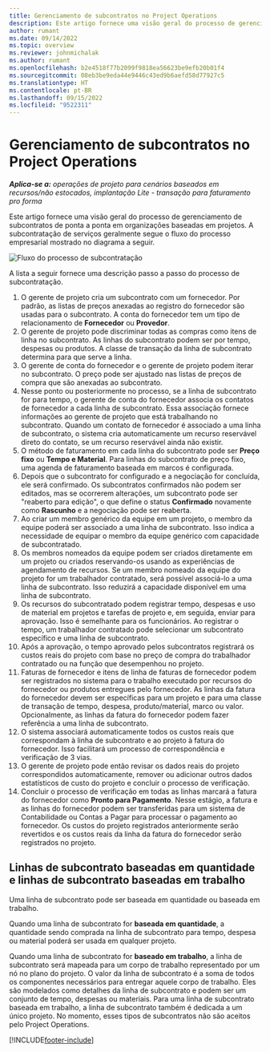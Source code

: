 ```yaml
---
title: Gerenciamento de subcontratos no Project Operations
description: Este artigo fornece uma visão geral do processo de gerenciamento de subcontratos de ponta a ponta normalmente em organizações baseadas em projetos.
author: rumant
ms.date: 09/14/2022
ms.topic: overview
ms.reviewer: johnmichalak
ms.author: rumant
ms.openlocfilehash: b2e4518f77b2099f9818ea56623be9efb20b01f4
ms.sourcegitcommit: 08eb3be9eda44e9446c43ed9b6aefd58d77927c5
ms.translationtype: HT
ms.contentlocale: pt-BR
ms.lasthandoff: 09/15/2022
ms.locfileid: "9522311"
---
```

# <a name="subcontract-management-in-project-operations"></a>Gerenciamento de subcontratos no Project Operations


_**Aplica-se a:** operações de projeto para cenários baseados em recursos/não estocados, implantação Lite - transação para faturamento pro forma_

Este artigo fornece uma visão geral do processo de gerenciamento de subcontratos de ponta a ponta em organizações baseadas em projetos. A subcontratação de serviços geralmente segue o fluxo do processo empresarial mostrado no diagrama a seguir.

![Fluxo do processo de subcontratação](../media/SubcontractingProcessFlow.png)

A lista a seguir fornece uma descrição passo a passo do processo de subcontratação.

1. O gerente de projeto cria um subcontrato com um fornecedor. Por padrão, as listas de preços anexadas ao registro do fornecedor são usadas para o subcontrato. A conta do fornecedor tem um tipo de relacionamento de **Fornecedor** ou **Provedor**.
2. O gerente de projeto pode discriminar todas as compras como itens de linha no subcontrato. As linhas do subcontrato podem ser por tempo, despesas ou produtos. A classe de transação da linha de subcontrato determina para que serve a linha.
3. O gerente de conta do fornecedor e o gerente de projeto podem iterar no subcontrato. O preço pode ser ajustado nas listas de preços de compra que são anexadas ao subcontrato.
4. Nesse ponto ou posteriormente no processo, se a linha de subcontrato for para tempo, o gerente de conta do fornecedor associa os contatos de fornecedor a cada linha de subcontrato. Essa associação fornece informações ao gerente de projeto que está trabalhando no subcontrato. Quando um contato de fornecedor é associado a uma linha de subcontrato, o sistema cria automaticamente um recurso reservável direto do contato, se um recurso reservável ainda não existir.
5. O método de faturamento em cada linha do subcontrato pode ser **Preço fixo** ou **Tempo e Material**. Para linhas do subcontrato de preço fixo, uma agenda de faturamento baseada em marcos é configurada.
6.  Depois que o subcontrato for configurado e a negociação for concluída, ele será confirmado. Os subcontratos confirmados não podem ser editados, mas se ocorrerem alterações, um subcontrato pode ser "reaberto para edição", o que define o status **Confirmado** novamente como **Rascunho** e a negociação pode ser reaberta. 
7.  Ao criar um membro genérico da equipe em um projeto, o membro da equipe poderá ser associado a uma linha de subcontrato. Isso indica a necessidade de equipar o membro da equipe genérico com capacidade de subcontratado.
8.  Os membros nomeados da equipe podem ser criados diretamente em um projeto ou criados reservando-os usando as experiências de agendamento de recursos. Se um membro nomeado da equipe do projeto for um trabalhador contratado, será possível associá-lo a uma linha de subcontrato. Isso reduzirá a capacidade disponível em uma linha de subcontrato.
9.  Os recursos do subcontratado podem registrar tempo, despesas e uso de material em projetos e tarefas de projeto e, em seguida, enviar para aprovação. Isso é semelhante para os funcionários. Ao registrar o tempo, um trabalhador contratado pode selecionar um subcontrato específico e uma linha de subcontrato.
10. Após a aprovação, o tempo aprovado pelos subcontratos registrará os custos reais do projeto com base no preço de compra do trabalhador contratado ou na função que desempenhou no projeto.
11. Faturas de fornecedor e itens de linha de faturas de fornecedor podem ser registrados no sistema para o trabalho executado por recursos do fornecedor ou produtos entregues pelo fornecedor. As linhas da fatura do fornecedor devem ser específicas para um projeto e para uma classe de transação de tempo, despesa, produto/material, marco ou valor. Opcionalmente, as linhas da fatura do fornecedor podem fazer referência a uma linha de subcontrato.
12. O sistema associará automaticamente todos os custos reais que correspondam à linha de subcontrato e ao projeto à fatura do fornecedor. Isso facilitará um processo de correspondência e verificação de 3 vias.
13. O gerente de projeto pode então revisar os dados reais do projeto correspondidos automaticamente, remover ou adicionar outros dados estatísticos de custo do projeto e concluir o processo de verificação.
14. Concluir o processo de verificação em todas as linhas marcará a fatura do fornecedor como **Pronto para Pagamento**. Nesse estágio, a fatura e as linhas do fornecedor podem ser transferidas para um sistema de Contabilidade ou Contas a Pagar para processar o pagamento ao fornecedor. Os custos do projeto registrados anteriormente serão revertidos e os custos reais da linha da fatura do fornecedor serão registrados no projeto.

## <a name="quantity-based-subcontract-lines-and-work-based-subcontract-lines"></a>Linhas de subcontrato baseadas em quantidade e linhas de subcontrato baseadas em trabalho

Uma linha de subcontrato pode ser baseada em quantidade ou baseada em trabalho. 

Quando uma linha de subcontrato for **baseada em quantidade**, a quantidade sendo comprada na linha de subcontrato para tempo, despesa ou material poderá ser usada em qualquer projeto.

Quando uma linha de subcontrato for **baseado em trabalho**, a linha de subcontrato será mapeada para um corpo de trabalho representado por um nó no plano do projeto. O valor da linha de subcontrato é a soma de todos os componentes necessários para entregar aquele corpo de trabalho. Eles são modelados como detalhes da linha de subcontrato e podem ser um conjunto de tempo, despesas ou materiais. Para uma linha de subcontrato baseada em trabalho, a linha de subcontrato também é dedicada a um único projeto. No momento, esses tipos de subcontratos não são aceitos pelo Project Operations.

[!INCLUDE[footer-include](../../includes/footer-banner.md)]

